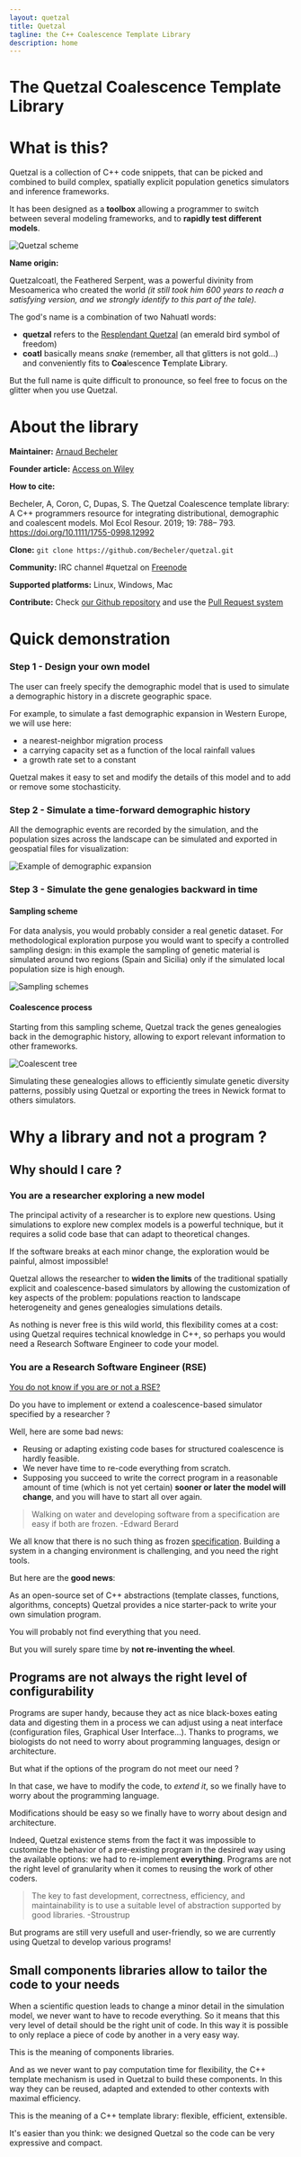 ```yaml
---
layout: quetzal
title: Quetzal
tagline: the C++ Coalescence Template Library
description: home
---
```


# The Quetzal Coalescence Template Library

# What is this?

Quetzal is a collection of C++ code snippets, that can be picked and combined to
build complex, spatially explicit population genetics simulators and inference frameworks.

It has been designed as a **toolbox** allowing a programmer to switch between several
modeling frameworks, and to **rapidly test different models**.

![Quetzal scheme]( {{site.url}}/draw/quetzal_scheme.png)

**Name origin:**

Quetzalcoatl, the Feathered Serpent, was a powerful divinity from Mesoamerica who created the world
*(it still took him 600 years to reach a satisfying version, and we strongly identify to this part
  of the tale).*

The god's name is a combination of two Nahuatl words:
- **quetzal** refers to the [Resplendant Quetzal](https://en.wikipedia.org/wiki/Resplendent_quetzal) (an emerald bird symbol of freedom)
- **coatl** basically means *snake* (remember, all that glitters is not gold...) and
conveniently fits to **Coa**lescence **T**emplate **L**ibrary.

But the full name is quite difficult to pronounce, so feel free to focus on the glitter when you use Quetzal.

# About the library

**Maintainer:** [Arnaud Becheler](https://becheler.github.io/)

**Founder article:** [Access on Wiley](https://onlinelibrary.wiley.com/doi/full/10.1111/1755-0998.12992)

**How to cite:**  

Becheler, A, Coron, C, Dupas, S. The Quetzal Coalescence template library: A C++ programmers resource for integrating distributional, demographic and coalescent models. Mol Ecol Resour. 2019; 19: 788– 793. https://doi.org/10.1111/1755-0998.12992

**Clone:** ``git clone https://github.com/Becheler/quetzal.git``

**Community:** IRC channel \#quetzal on [Freenode](https://webchat.freenode.net/)

**Supported platforms:** Linux, Windows, Mac

**Contribute:** Check [our Github repository](https://github.com/Becheler/quetzal) and use the [Pull Request system](https://help.github.com/articles/creating-a-pull-request/)

# Quick demonstration

### Step 1 - Design your own model

The user can freely specify the demographic model that is used to simulate a
demographic history in a discrete geographic space.

For example, to simulate a fast demographic expansion in Western Europe, we will use
here:
* a nearest-neighbor migration process
* a carrying capacity set as a function of the local rainfall values
* a growth rate set to a constant

Quetzal makes it easy to set and modify the details of this model and to add
or remove some stochasticity.

### Step 2 - Simulate a time-forward demographic history

All the demographic events are recorded by the simulation, and
the population sizes across the landscape can be simulated and exported in
geospatial files for visualization:

![Example of demographic expansion]( {{site.url}}/demo/model1/history.gif)

### Step 3 - Simulate the gene genalogies backward in time

#### Sampling scheme

For data analysis, you would probably consider a real genetic dataset.
For methodological exploration purpose you would
want to specify a controlled sampling design: in this example the sampling of genetic material
is simulated around two regions (Spain and Sicilia) only if the simulated local
population size is high enough.

![Sampling schemes]( {{site.url}}/demo/model1/sampling.png)

#### Coalescence process

Starting from this sampling scheme, Quetzal track the genes genealogies
back in the demographic history, allowing to export relevant information to other frameworks.

![Coalescent tree]( {{site.url}}/draw/demo/tree.png)

Simulating these genealogies allows to efficiently simulate genetic diversity patterns,
possibly using Quetzal or exporting the trees in Newick format to others simulators.


# Why a library and not a program ?

## Why should I care ?

### You are a researcher exploring a new model

The principal activity of a researcher is to explore new questions. Using simulations
to explore new complex models is a powerful technique, but it requires a solid
code base that can adapt to theoretical changes.

If the software breaks at each minor change, the exploration would be
painful, almost impossible!

Quetzal allows the researcher to **widen the limits** of the traditional spatially explicit
and coalescence-based simulators by allowing the customization of key aspects of
the problem: populations reaction to landscape heterogeneity and genes genealogies
simulations details.

As nothing is never free is this wild world, this flexibility comes at a cost:
using Quetzal requires technical knowledge in C++, so perhaps you would need a
Research Software Engineer to code your model.

### You are a Research Software Engineer (RSE)

[You do not know if you are or not a RSE?](https://rse.ac.uk/who/)

Do you have to implement or extend a coalescence-based simulator specified by a researcher ?

Well, here are some bad news:
 - Reusing or adapting existing code bases for structured coalescence is hardly feasible.
 - We never have time to re-code everything from scratch.
 - Supposing you succeed to write the correct program
in a reasonable amount of time (which is not yet certain) **sooner or later the model will change**,
and you will have to start all over again.

> Walking on water and developing software from a specification are easy if both are frozen.
> -Edward Berard

We all know that there is no such thing as frozen [specification](https://en.wikipedia.org/wiki/Software_requirements_specification). Building a
system in a changing environment is challenging, and you need the right tools.

But here are the **good news**:

As an open-source set of C++ abstractions (template classes, functions, algorithms, concepts)
Quetzal provides a nice starter-pack to write your own simulation program.

You will probably not find everything that you need.

But you will surely spare time by **not re-inventing the wheel**.

## Programs are not always the right level of configurability

Programs are super handy, because they act as nice black-boxes eating data and
digesting them in a process we can adjust using a neat interface (configuration files,
Graphical User Interface...). Thanks to programs, we biologists do not need to
worry about programming languages, design or architecture.

But what if the options of the program do not meet our need ?

In that case, we have to modify the code, to *extend it*, so we finally have to
worry about the programming language.

Modifications should be easy so we finally have to worry about design and architecture.

Indeed, Quetzal existence stems from the fact it was impossible to customize the behavior
of a pre-existing program in the desired way using the available options: we had
to re-implement **everything**. Programs are not the right level of
granularity when it comes to reusing the work of other coders.

> The key to fast development, correctness, efficiency, and maintainability is
to use a suitable level of abstraction supported by good libraries.
> -Stroustrup

But programs are still very usefull and user-friendly, so we are currently using Quetzal
to develop various programs!

## Small components libraries allow to tailor the code to your needs

When a scientific question leads to change a minor detail in the simulation model,
we never want to have to recode everything. So it means that this very level of
detail should be the right unit of code. In this way it is possible to only replace
a piece of code by another in a very easy way.

This is the meaning of components libraries.

And as we never want to pay computation time for flexibility, the C++ template
mechanism is used in Quetzal to build these components. In this way they can be
reused, adapted and extended to other contexts with maximal efficiency.

This is the meaning of a C++ template library: flexible, efficient, extensible.

It's easier than you think: we designed Quetzal so the code can be very expressive and compact.

